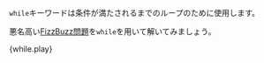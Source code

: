 <!-- The `while` keyword can be used to loop until a condition is met. -->
`while`キーワードは条件が満たされるまでのループのために使用します。

<!-- Let's write the infamous [FizzBuzz][fizzbuzz] using a `while` loop. -->
悪名高い[FizzBuzz問題][fizzbuzz]を`while`を用いて解いてみましょう。

{while.play}

[fizzbuzz]: http://en.wikipedia.org/wiki/Fizz_buzz
